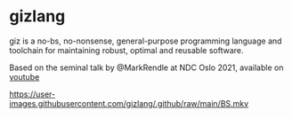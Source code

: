# gizlang 
giz is a no-bs, no-nonsense, general-purpose programming language and toolchain for maintaining robust, optimal and reusable software.

Based on the seminal talk by @MarkRendle at NDC Oslo 2021, available on [youtube](https://www.youtube.com/watch?v=vcFBwt1nu2U)


https://user-images.githubusercontent.com/gizlang/.github/raw/main/BS.mkv
